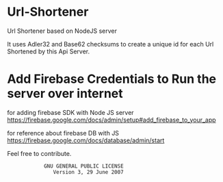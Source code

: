 # Url-Shortener
Url Shortener based on NodeJS server

It uses Adler32 and Base62 checksums to create a unique id for each Url Shortened by this Api Server.

# Add Firebase Credentials to Run the server over internet

for adding firebase SDK with Node JS server
https://firebase.google.com/docs/admin/setup#add_firebase_to_your_app

for reference about firebase DB with JS
https://firebase.google.com/docs/database/admin/start

Feel free to contribute.

                GNU GENERAL PUBLIC LICENSE
                   Version 3, 29 June 2007
